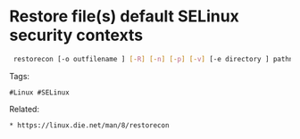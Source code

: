 # Restore file(s) default SELinux security contexts
```bash
 restorecon [-o outfilename ] [-R] [-n] [-p] [-v] [-e directory ] pathname... 
```

Tags:
```
#Linux #SELinux
```

Related:
```
* https://linux.die.net/man/8/restorecon
```
